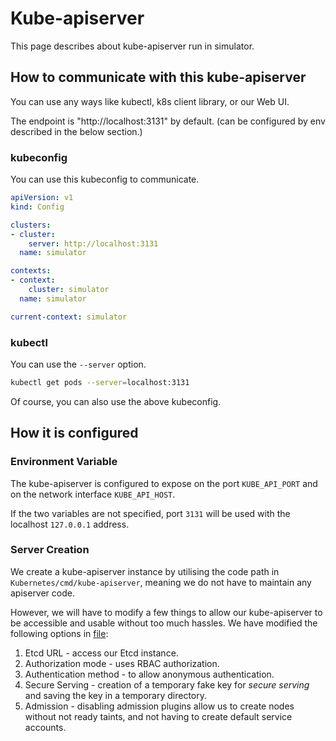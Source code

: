 # Kube-apiserver

This page describes about kube-apiserver run in simulator.

## How to communicate with this kube-apiserver

You can use any ways like kubectl, k8s client library, or our Web UI.

The endpoint is "http://localhost:3131" by default. (can be configured by env described in the below section.)

### kubeconfig

You can use this kubeconfig to communicate. 

```yaml
apiVersion: v1
kind: Config

clusters:
- cluster:
    server: http://localhost:3131
  name: simulator

contexts:
- context:
    cluster: simulator
  name: simulator

current-context: simulator
```

### kubectl

You can use the `--server` option. 

```sh
kubectl get pods --server=localhost:3131
```

Of course, you can also use the above kubeconfig.

## How it is configured

### Environment Variable
The kube-apiserver is configured to expose on the port `KUBE_API_PORT` and on the network interface `KUBE_API_HOST`.

If the two variables are not specified, port `3131` will be used with the localhost `127.0.0.1` address.

### Server Creation

We create a kube-apiserver instance by utilising the code path in `Kubernetes/cmd/kube-apiserver`, meaning we do not have to maintain any apiserver code.

However, we will have to modify a few things to allow our kube-apiserver to be accessible and usable without too much hassles. We have modified the following options in [file](../k8sapiserver/k8sapiserver.go):

1. Etcd URL - access our Etcd instance.
2. Authorization mode - uses RBAC authorization.
3. Authentication method - to allow anonymous authentication. 
4. Secure Serving - creation of a temporary fake key for *secure serving* and saving the key in a temporary directory.
5. Admission - disabling admission plugins allow us to create nodes without not ready taints, and not having to create default service accounts.